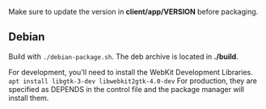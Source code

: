 Make sure to update the version in **client/app/VERSION** before packaging.

## Debian
Build with `./debian-package.sh`. The deb archive is located in **./build**.

For development, you'll need to install the WebKit Development Libraries.
`apt install libgtk-3-dev libwebkit2gtk-4.0-dev`
For production, they are specified as DEPENDS in the control file and the
package manager will install them.

